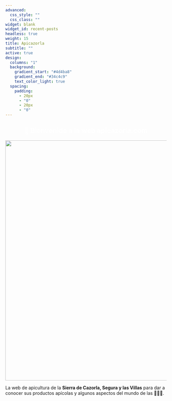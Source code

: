 ```yaml
---
advanced:
  css_style: ""
  css_class: ""
widget: blank
widget_id: recent-posts
headless: true
weight: 15
title: Apicazorla
subtitle: ""
active: true
design:
  columns: "1"
  background:
    gradient_start: "#4d4ba8"
    gradient_end: "#34c4c9"
    text_color_light: true
  spacing:
    padding:
      - 20px
      - "0"
      - 20px
      - "0"
---
```



<h2 style="color:white;text-align:center;"> 👋 Bienvenido a la web apicazorla.com </h1>

</center>
<center>
<img src="https://drive.google.com/uc?export=view&id=1NonB4bN6evJ6VCxlu0c-3TUpRwfCkJLf" width="750">
</center>

La web de apicultura de la **Sierra de Cazorla, Segura y las Villas** para dar a conocer sus productos apícolas y algunos aspectos del mundo de las 🐝🐝🐝.




